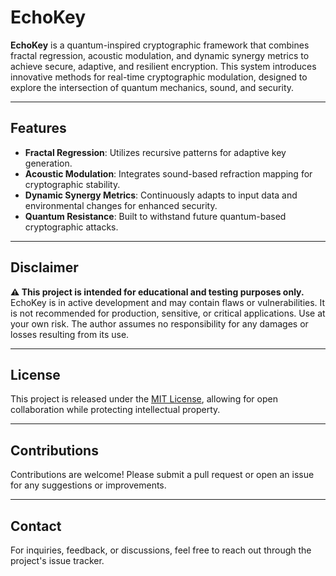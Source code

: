 # EchoKey

**EchoKey** is a quantum-inspired cryptographic framework that combines fractal regression, acoustic modulation, and dynamic synergy metrics to achieve secure, adaptive, and resilient encryption. This system introduces innovative methods for real-time cryptographic modulation, designed to explore the intersection of quantum mechanics, sound, and security.

---

## Features

- **Fractal Regression**: Utilizes recursive patterns for adaptive key generation.
- **Acoustic Modulation**: Integrates sound-based refraction mapping for cryptographic stability.
- **Dynamic Synergy Metrics**: Continuously adapts to input data and environmental changes for enhanced security.
- **Quantum Resistance**: Built to withstand future quantum-based cryptographic attacks.

---

## Disclaimer

**⚠️ This project is intended for educational and testing purposes only.**  
EchoKey is in active development and may contain flaws or vulnerabilities. It is not recommended for production, sensitive, or critical applications. Use at your own risk. The author assumes no responsibility for any damages or losses resulting from its use.

---

## License

This project is released under the [MIT License](./LICENSE), allowing for open collaboration while protecting intellectual property.

---

## Contributions

Contributions are welcome! Please submit a pull request or open an issue for any suggestions or improvements.

---

## Contact

For inquiries, feedback, or discussions, feel free to reach out through the project's issue tracker.

